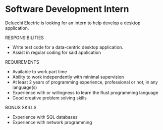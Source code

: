 # Software Development Intern

Delucchi Electric is looking for an intern to help develop a desktop application. 

RESPONSIBILITIES
* Write test code for a data-centric desktop application.
* Assist in regular coding for said application

REQUIREMENTS
* Available to work part time
* Ability to work independently with minimal supervision
* At least 2 years of programming experience, professional or not, in any language(s)
* Experience with or willingness to learn the Rust programming language
* Good creative problem solving skills

BONUS SKILLS
* Experience with SQL databases
* Experience with network programming
